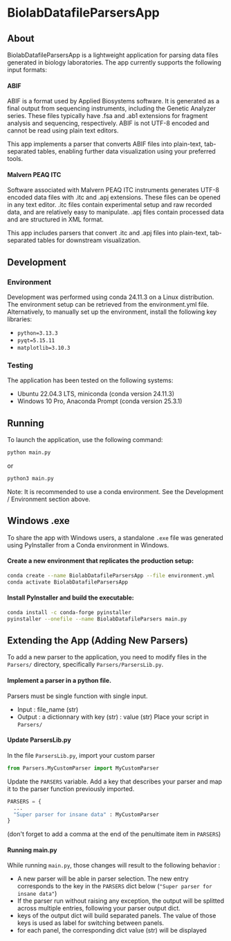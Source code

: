 # BiolabDatafileParsersApp

## About
BiolabDatafileParsersApp is a lightweight application for parsing data files generated in biology laboratories. The app currently supports the following input formats:

#### ABIF
ABIF is a format used by Applied Biosystems software. It is generated as a final output from sequencing instruments, including the Genetic Analyzer series. These files typically have .fsa and .ab1 extensions for fragment analysis and sequencing, respectively. ABIF is not UTF-8 encoded and cannot be read using plain text editors.

This app implements a parser that converts ABIF files into plain-text, tab-separated tables, enabling further data visualization using your preferred tools.

#### Malvern PEAQ ITC
Software associated with Malvern PEAQ ITC instruments generates UTF-8 encoded data files with .itc and .apj extensions. These files can be opened in any text editor.
.itc files contain experimental setup and raw recorded data, and are relatively easy to manipulate.
.apj files contain processed data and are structured in XML format.

This app includes parsers that convert .itc and .apj files into plain-text, tab-separated tables for downstream visualization.

## Development
### Environment
Development was performed using conda 24.11.3 on a Linux distribution. The environment setup can be retrieved from the environment.yml file.
Alternatively, to manually set up the environment, install the following key libraries:
* `python=3.13.3`
* `pyqt=5.15.11`
* `matplotlib=3.10.3`

### Testing
The application has been tested on the following systems:
* Ubuntu 22.04.3 LTS, miniconda (conda version 24.11.3)
* Windows 10 Pro, Anaconda Prompt (conda version 25.3.1)

## Running

To launch the application, use the following command:

```bash
python main.py
```
or
```bash
python3 main.py
```

Note: It is recommended to use a conda environment. See the Development / Environment section above.

## Windows .exe

To share the app with Windows users, a standalone `.exe` file was generated using PyInstaller from a Conda environment in Windows.

#### Create a new environment that replicates the production setup:
```bash
conda create --name BiolabDatafileParsersApp --file environment.yml
conda activate BiolabDatafileParsersApp
```

#### Install PyInstaller and build the executable:
```bash
conda install -c conda-forge pyinstaller
pyinstaller --onefile --name BiolabDatafileParsers main.py
```

## Extending the App (Adding New Parsers)

To add a new parser to the application, you need to modify files in the `Parsers/` directory, specifically `Parsers/ParsersLib.py`.

#### Implement a parser in a python file.
Parsers must be single function with single input.
* Input : file_name (str)
* Output : a dictionnary with key (str) : value (str)
Place your script in `Parsers/`

#### Update ParsersLib.py
In the file `ParsersLib.py`, import your custom parser 
```python
from Parsers.MyCustomParser import MyCustomParser
```
Update the `PARSERS` variable. Add a key that describes your parser and map it to the parser function previously imported.

```python
PARSERS = {
  ...
  "Super parser for insane data" : MyCustomParser
}
```

(don't forget to add a comma at the end of the penultimate item in `PARSERS`)

#### Running main.py
While running `main.py`, those changes will result to the following behavior :
* A new parser will be able in parser selection. The new entry corresponds to the key in the `PARSERS` dict below (`"Super parser for insane data"`)
* If the parser run without raising any exception, the output will be splitted across multiple entries, following your parser output dict.
* keys of the output dict will build separated panels. The value of those keys is used as label for switching between panels.
* for each panel, the corresponding dict value (str) will be displayed
